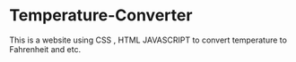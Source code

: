 # Temperature-Converter
This is a website using CSS , HTML JAVASCRIPT to convert temperature to Fahrenheit and etc.

